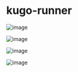 # kugo-runner

![image](https://github.com/jill020/kugo-runner/assets/127639318/995a0d2d-3632-4bdb-bb8d-b0e461210d39)

![image](https://github.com/jill020/kugo-runner/assets/127639318/7db89ba4-33d9-4db7-a34a-07284f139b71)

![image](https://github.com/jill020/kugo-runner/assets/127639318/022b3285-0da1-4c71-a7af-44a9062745fb)

![image](https://github.com/jill020/kugo-runner/assets/127639318/64961a8a-7cc6-4369-ae41-6e9c3a6848a6)

